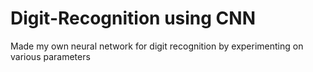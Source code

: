 # Digit-Recognition using CNN
Made my own neural network for digit recognition by experimenting on various parameters
